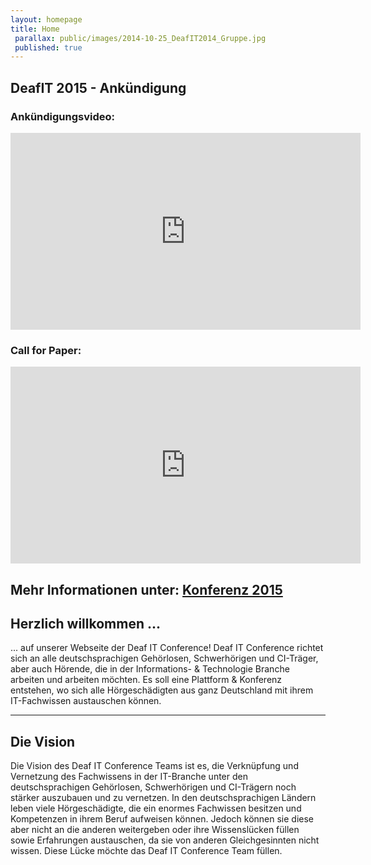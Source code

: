 ```yaml
---
layout: homepage
title: Home
 parallax: public/images/2014-10-25_DeafIT2014_Gruppe.jpg  
 published: true 
---
```



## <a id="video"></a>DeafIT 2015 - Ankündigung

### Ankündigungsvideo:
<iframe width="560" height="315" src="https://www.youtube.com/embed/IgYucwI3lWE" frameborder="0" cc_load_policy="1"></iframe>

### Call for Paper:
<iframe width="560" height="315" src="https://www.youtube.com/embed/QNDi-0RWkl4" frameborder="0" cc_load_policy="1"></iframe>

Mehr Informationen unter: <a href="/conference2015">Konferenz 2015</a>
-------------

## <a id="willkommen"></a>Herzlich willkommen ...

... auf unserer Webseite der Deaf IT Conference! Deaf IT Conference richtet sich an alle deutschsprachigen Gehörlosen, Schwerhörigen und CI-Träger, aber auch Hörende, die in der Informations- & Technologie Branche arbeiten und arbeiten möchten. Es soll eine Plattform & Konferenz entstehen, wo sich alle Hörgeschädigten aus ganz Deutschland mit ihrem IT-Fachwissen austauschen können.

-------------

## <a id="vision"></a>Die Vision

Die Vision des Deaf IT Conference Teams ist es, die Verknüpfung und Vernetzung des Fachwissens in der IT-Branche unter den deutschsprachigen Gehörlosen, Schwerhörigen und CI-Trägern noch stärker auszubauen und zu vernetzen. In den deutschsprachigen Ländern leben viele Hörgeschädigte, die ein enormes Fachwissen besitzen und Kompetenzen in ihrem Beruf aufweisen können. Jedoch können sie diese aber nicht an die anderen weitergeben oder ihre Wissenslücken füllen sowie Erfahrungen austauschen, da sie von anderen Gleichgesinnten nicht wissen. Diese Lücke möchte das Deaf IT Conference Team füllen.

